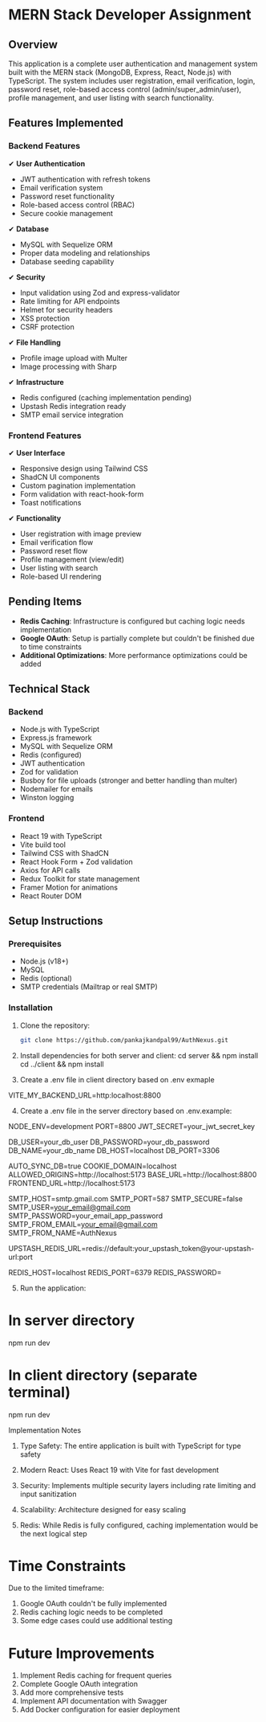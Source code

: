 # MERN Stack Developer Assignment

## Overview

This application is a complete user authentication and management system built with the MERN stack (MongoDB, Express, React, Node.js) with TypeScript. The system includes user registration, email verification, login, password reset, role-based access control (admin/super_admin/user), profile management, and user listing with search functionality.

## Features Implemented

### Backend Features

✔ **User Authentication**

- JWT authentication with refresh tokens
- Email verification system
- Password reset functionality
- Role-based access control (RBAC)
- Secure cookie management

✔ **Database**

- MySQL with Sequelize ORM
- Proper data modeling and relationships
- Database seeding capability

✔ **Security**

- Input validation using Zod and express-validator
- Rate limiting for API endpoints
- Helmet for security headers
- XSS protection
- CSRF protection

✔ **File Handling**

- Profile image upload with Multer
- Image processing with Sharp

✔ **Infrastructure**

- Redis configured (caching implementation pending)
- Upstash Redis integration ready
- SMTP email service integration

### Frontend Features

✔ **User Interface**

- Responsive design using Tailwind CSS
- ShadCN UI components
- Custom pagination implementation
- Form validation with react-hook-form
- Toast notifications

✔ **Functionality**

- User registration with image preview
- Email verification flow
- Password reset flow
- Profile management (view/edit)
- User listing with search
- Role-based UI rendering

## Pending Items

- **Redis Caching**: Infrastructure is configured but caching logic needs implementation
- **Google OAuth**: Setup is partially complete but couldn't be finished due to time constraints
- **Additional Optimizations**: More performance optimizations could be added

## Technical Stack

### Backend

- Node.js with TypeScript
- Express.js framework
- MySQL with Sequelize ORM
- Redis (configured)
- JWT authentication
- Zod for validation
- Busboy for file uploads (stronger and better handling than multer)
- Nodemailer for emails
- Winston logging

### Frontend

- React 19 with TypeScript
- Vite build tool
- Tailwind CSS with ShadCN
- React Hook Form + Zod validation
- Axios for API calls
- Redux Toolkit for state management
- Framer Motion for animations
- React Router DOM

## Setup Instructions

### Prerequisites

- Node.js (v18+)
- MySQL
- Redis (optional)
- SMTP credentials (Mailtrap or real SMTP)

### Installation

1. Clone the repository:
   ```bash
   git clone https://github.com/pankajkandpal99/AuthNexus.git
   ```

2. Install dependencies for both server and client:
   cd server && npm install
   cd ../client && npm install

3. Create a .env file in client directory based on .env exmaple 

VITE_MY_BACKEND_URL=http:localhost:8800

4. Create a .env file in the server directory based on .env.example:

NODE_ENV=development
PORT=8800
JWT_SECRET=your_jwt_secret_key

DB_USER=your_db_user
DB_PASSWORD=your_db_password
DB_NAME=your_db_name
DB_HOST=localhost
DB_PORT=3306

AUTO_SYNC_DB=true
COOKIE_DOMAIN=localhost
ALLOWED_ORIGINS=http://localhost:5173
BASE_URL=http://localhost:8800
FRONTEND_URL=http://localhost:5173

SMTP_HOST=smtp.gmail.com
SMTP_PORT=587
SMTP_SECURE=false
SMTP_USER=your_email@gmail.com
SMTP_PASSWORD=your_email_app_password
SMTP_FROM_EMAIL=your_email@gmail.com
SMTP_FROM_NAME=AuthNexus

UPSTASH_REDIS_URL=redis://default:your_upstash_token@your-upstash-url:port

REDIS_HOST=localhost
REDIS_PORT=6379
REDIS_PASSWORD=


5. Run the application:
# In server directory
npm run dev

# In client directory (separate terminal)
npm run dev

Implementation Notes
1. Type Safety: The entire application is built with 
TypeScript for type safety

2. Modern React: Uses React 19 with Vite for fast development

3. Security: Implements multiple security layers including rate limiting and input sanitization

4. Scalability: Architecture designed for easy scaling

5. Redis: While Redis is fully configured, caching implementation would be the next logical step

# Time Constraints
Due to the limited timeframe:

1. Google OAuth couldn't be fully implemented
2. Redis caching logic needs to be completed
3. Some edge cases could use additional testing

# Future Improvements
1. Implement Redis caching for frequent queries
2. Complete Google OAuth integration
3. Add more comprehensive tests
4. Implement API documentation with Swagger
5. Add Docker configuration for easier deployment
